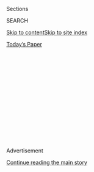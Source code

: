 <div id="app">

<div>

<div>

<div>

<div class="NYTAppHideMasthead css-1q2w90k e1suatyy0">

<div class="section css-ui9rw0 e1suatyy2">

<div class="css-eph4ug er09x8g0">

<div class="css-6n7j50">

</div>

<span class="css-1dv1kvn">Sections</span>

<div class="css-10488qs">

<span class="css-1dv1kvn">SEARCH</span>

</div>

[Skip to content](#site-content)[Skip to site
index](#site-index)

</div>

<div class="css-10698na e1huz5gh0">

</div>

</div>

<div id="masthead-bar-one" class="section hasLinks css-15hmgas e1csuq9d3">

<div class="css-uqyvli e1csuq9d0">

</div>

<div class="css-1uqjmks e1csuq9d1">

</div>

<div class="css-9e9ivx">

[](https://myaccount.nytimes3xbfgragh.onion/auth/login?response_type=cookie&client_id=vi)

</div>

<div class="css-1bvtpon e1csuq9d2">

[Today’s
Paper](https://www.nytimes3xbfgragh.onion/section/todayspaper)

</div>

</div>

</div>

</div>

<div data-aria-hidden="false">

<div id="site-content" data-role="main">

<div>

<div class="css-1aor85t" style="opacity:0.000000001;z-index:-1;visibility:hidden">

<div class="css-1hqnpie">

<div class="css-epjblv">

<span class="css-17xtcya">[Opinion](/section/opinion)</span><span class="css-x15j1o">|</span><span class="css-fwqvlz">There
May Be a Dangerous Shortcut to a Coronavirus
Vaccine</span>

</div>

<div class="css-k008qs">

<div class="css-1iwv8en">

<span class="css-18z7m18"></span>

<div>

</div>

</div>

<span class="css-1n6z4y">https://nyti.ms/2yeAUIT</span>

<div class="css-1705lsu">

<div class="css-4xjgmj">

<div class="css-4skfbu" data-role="toolbar" data-aria-label="Social Media Share buttons, Save button, and Comments Panel with current comment count" data-testid="share-tools">

  - 
  - 
  - 
  - 
    
    <div class="css-6n7j50">
    
    </div>

  - 
  - 

</div>

</div>

</div>

</div>

</div>

</div>

<div class="css-13pd83m">

</div>

<div id="top-wrapper" class="css-1sy8kpn">

<div id="top-slug" class="css-l9onyx">

Advertisement

</div>

[Continue reading the main
story](#after-top)

<div class="ad top-wrapper" style="text-align:center;height:100%;display:block;min-height:250px">

<div id="top" class="place-ad" data-position="top" data-size-key="top">

</div>

</div>

<div id="after-top">

</div>

</div>

<div>

<div class="css-v5btjw etb61u70">

<div class="css-v05ibm etb61u71">

[Opinion](/section/opinion)

</div>

</div>

<div id="sponsor-wrapper" class="css-1hyfx7x">

<div id="sponsor-slug" class="css-19vbshk">

Supported by

</div>

[Continue reading the main
story](#after-sponsor)

<div id="sponsor" class="ad sponsor-wrapper" style="text-align:center;height:100%;display:block">

</div>

<div id="after-sponsor">

</div>

</div>

<div class="css-186x18t">

</div>

<div class="css-1vkm6nb ehdk2mb0">

# There May Be a Dangerous Shortcut to a Coronavirus Vaccine

</div>

Should we take it?

<div class="css-18e8msd">

<div class="css-vp77d3 epjyd6m0">

<div class="css-1p10dcb ey68jwv0" data-aria-hidden="true">

![Spencer
Bokat-Lindell](https://static01.graylady3jvrrxbe.onion/images/2019/08/23/opinion/Bokat-Lindell-headshot/Bokat-Lindell-headshot-thumbLarge.png
"Spencer Bokat-Lindell")

</div>

<div class="css-1baulvz">

By <span class="css-1baulvz last-byline" itemprop="name">Spencer
Bokat-Lindell</span>

<div class="css-8atqhb">

Mr. Bokat-Lindell is a writer in The New York Times Opinion section.

</div>

</div>

</div>

  - April 30,
    2020

  - 
    
    <div class="css-4xjgmj">
    
    <div class="css-pvvomx" data-role="toolbar" data-aria-label="Social Media Share buttons, Save button, and Comments Panel with current comment count" data-testid="share-tools">
    
      - 
      - 
      - 
      - 
        
        <div class="css-6n7j50">
        
        </div>
    
      - 
      - 
    
    </div>
    
    </div>

</div>

<div class="css-79elbk" data-testid="photoviewer-wrapper">

<div class="css-z3e15g" data-testid="photoviewer-wrapper-hidden">

</div>

<div class="css-1a48zt4 ehw59r15" data-testid="photoviewer-children">

![<span class="css-cnj6d5 e1z0qqy90" itemprop="copyrightHolder"><span class="css-1ly73wi e1tej78p0">Credit...</span><span><span>Illustration
by The New York Times; photographs by Getty
Images</span></span></span>](https://static01.graylady3jvrrxbe.onion/images/2020/04/30/opinion/30debatableillo/30debatableillo-articleLarge.jpg?quality=75&auto=webp&disable=upscale)

</div>

</div>

</div>

<div class="section meteredContent css-1r7ky0e" name="articleBody" itemprop="articleBody">

<div class="css-1fanzo5 StoryBodyCompanionColumn">

<div class="css-53u6y8">

*This article is part of the Debatable newsletter. You can* [*sign up
here*](https://www.nytimes3xbfgragh.onion/newsletters/debatable) *to
receive it Tuesdays and Thursdays.*

Scientists at Oxford University’s Jenner Institute raised hopes this
week when they announced plans to expand testing for a potential
[coronavirus
vaccine](https://www.nytimes3xbfgragh.onion/2020/05/20/health/coronavirus-vaccines.html)
that if proven effective could be ready for emergency use [as soon as
September](https://www.nytimes3xbfgragh.onion/2020/04/27/world/europe/coronavirus-vaccine-update-oxford.html).
But as my colleague Stuart Thompson
[explains](https://www.nytimes3xbfgragh.onion/interactive/2020/04/30/opinion/coronavirus-covid-vaccine.html),
that’s an enormous if: Most vaccines take a decade or longer to make,
and none has ever been developed in less than four years.

Cutting that record down to 12 or even 18 months would already require
moving at “pandemic speed.” But last week, [35 members of
Congress](https://foster.house.gov/sites/foster.house.gov/files/2020.04.20_Ltr%20to%20HHS%20%20FDA%20on%20Rapid%20Vaccine%20Deployment%20for%20COVID-19%20-%20Signed.pdf)
proposed an extraordinary practice that some scientists think could
compress the timeline even further: deliberately infecting volunteers.
Here’s what people are saying about the idea, known as human challenge.

</div>

</div>

<div>

</div>

<div class="css-1fanzo5 StoryBodyCompanionColumn">

<div class="css-53u6y8">

## Why would we intentionally infect people?

As it happens, the Jenner Institute is named for [Edward
Jenner,](https://www.jenner.ac.uk/about/edward-jenner) who invented the
world’s first vaccine by doing just this. In 1796, more than a century
before anyone even knew what a virus was, Mr. Jenner suspected that
cowpox, a mild disease that milkmaids sometimes contracted, might confer
immunity against the far more deadly smallpox. To test his theory, he
inoculated an 8-year-old boy with the first virus (courtesy of a
Gloucester cow named Blossom) and then deliberately infected — or
“challenged” — him with the second.

</div>

</div>

<div class="css-1fanzo5 StoryBodyCompanionColumn">

<div class="css-53u6y8">

Mr. Jenner’s theory proved correct — “vaccine” derives from “vacca*,”*
the Latin word for cow — but his method has always been [ethically
fraught](https://theconversation.com/judging-jenner-was-his-smallpox-experiment-really-unethical-54362).
Today, human-challenge studies are subject to strict oversight and
authorized only for diseases that have treatments, like malaria or the
flu. Any potential vaccine now also has to undergo three phases of
clinical trials. Efficacy is tested in the third phase, where instead of
being deliberately infected, participants simply go about their daily
lives and researchers see whether those who received the vaccine prove
less likely to contract the disease than those who received a placebo.

**But the pandemic has raised two concerns with the process:**

  - Right now, most people are trying *not* to get sick: The Jenner
    Institute’s director has said that if the infection rate continues
    to slow in Britain, researchers may not be able to determine whether
    the vaccine works.

  - Trials take time: The first phase typically takes months, and the
    second two take years.

**As a result, some experts have called for replacing conventional Phase
III testing with human-challenge trials.** In The Journal of Infectious
Diseases last month, the bioethicist Nir Eyal and the epidemiologists
Marc Lipsitch and Peter Smith
[argued](https://academic.oup.com/jid/advance-article/doi/10.1093/infdis/jiaa152/5814216#201727802)
that the idea, while risky, could shave months off the process. “Every
week that vaccine rollout is delayed will be accompanied by many
thousands of deaths globally,” they wrote. “If the use of human
challenge helped to make the vaccine available before the epidemic has
completely passed, the savings in human lives could be in the thousands
or conceivably millions.”

<div class="css-1q1hscp">

<div class="css-1xk4eoy">

<div id="DB">

</div>

</div>

</div>

## How would it work?

In the authors’ proposed design, the study would rely entirely on young,
healthy volunteers who fully understand the risks of participating. (To
the authors, “young” might mean 20 to 45; to others, [18
to 30](https://www.sciencemag.org/news/2020/03/speed-coronavirus-vaccine-testing-deliberately-infecting-volunteers-not-so-fast-some#)
or [even 18
to 25](https://www.vox.com/future-perfect/2020/4/9/21209593/coronavirus-vaccine-human-trials-explained).)
Conventional Phase III trials typically require thousands of volunteers,
but a human-challenge trial might need only 100. All participants would
remain isolated in comfortable state-of-the-art facilities, with access
to “excellent” health care.

</div>

</div>

<div class="css-1fanzo5 StoryBodyCompanionColumn">

<div class="css-53u6y8">

## Who in the world would volunteer to get infected?

**Actually, a lot of people,** according to Josh Morrison and Sophie
Rose, the co-founders of an organization called
[1DaySooner](https://1daysooner.org/), which has gathered signatures
from over 8,000 potential volunteers. In The Washington Post, Mr.
Morrison and Ms. Rose
[argue](https://www.washingtonpost.com/outlook/2020/04/27/vaccine-infection-volunteer-coronavirus/)
that the idea is not as radical as it sounds:
[According](https://www.thelancet.com/journals/laninf/article/PIIS1473-3099\(20\)30243-7/fulltext)
to one study, the coronavirus’s fatality rate for 20- to 29-year-olds in
China was 3 in 10,000 — the same as that of [kidney
donation](https://www.ncbi.nlm.nih.gov/pubmed/22732041) surgery and
roughly twice that of
[childbirth](https://www.cdc.gov/reproductivehealth/maternal-mortality/pregnancy-mortality-surveillance-system.htm)in
the United States.

“We and many others are willing to take on what we see as an acceptable
individual risk to serve the public and the people we care about,” they
write. “As willing and well-informed volunteers, whose autonomy ought to
be respected, we feel challenge trials are justified if they mean a
vaccine arrives even one day sooner.”

## Would it be ethical?

**We already allow people to risk their lives for the collective good,**
Dr. Lipsitch, Dr. Eyal and Dr. Smith say. Firefighters, for example, are
routinely called upon to rush into burning buildings. (And today, of
course, delivery drivers and grocery clerks are being asked to accept a
level of risk they did not sign up for.) The question, then, is whether
the study’s potential cost would be low enough to warrant its potential
benefit. Besides recruiting only healthy, young volunteers and
guaranteeing them the best care, the authors delineate four ways in
which the study would minimize net risk:

  - The vaccine may protect some of those who receive it.

  - Absent an effective vaccine, a high proportion of the general
    population is likely to get Covid-19, so some volunteers may simply
    be pushing their illnesses forward.

  - Only people who already have an especially high risk of exposure
    would be recruited (e.g., New Yorkers).

  - Volunteers would get priority for any treatments that may become
    available.

**But many researchers and bioethicists balk at the idea of coronavirus
human-challenge trials,** Jon Cohen
[writes](https://www.sciencemag.org/news/2020/03/speed-coronavirus-vaccine-testing-deliberately-infecting-volunteers-not-so-fast-some#)
in Science magazine. For one thing, the risks are hard to gauge, since
the virus is so new that we don’t know how often people get seriously
ill or what its long-term complications are. “Where you’re going to give
somebody a virus on purpose, you really want to understand the disease
so that you know that what you’re doing is a reasonable risk,” Matthew
Memoli, an immunologist who stages human-challenge studies of influenza,
told Mr. Cohen.

**There are also thorny ethical questions beyond risks and benefits,**
according to Seema Shah, a medical ethics professor at Northwestern
University. “Justice considerations also matter, such as whether the
risks are fairly distributed,” [she
told](https://www.vox.com/future-perfect/2020/4/9/21209593/coronavirus-vaccine-human-trials-explained)Vox.
“There are also other criteria: community engagement, fair selection of
participants, robust informed consent, and payment that compensates for
time and inconveniences.” And there lies another point of contention:
Dr. Eyal [advises](https://www.nature.com/articles/d41586-020-00927-3)
against using high payments, which he says could take advantage of the
poor.

## Would it be worth it?

**It’s possible that human-challenge trials wouldn’t actually speed up
the process,** according to Myrone Levine, a vaccine researcher at the
University of Maryland who has conducted challenge trials since the
1970s. Infections are still climbing rapidly in many places, so
conventional trials could reveal a vaccine’s efficacy on the same
timeline. “I cannot imagine that this would be ethical and would really
speed up what we have to do,” Dr. Levine told Mr. Cohen.

**The benefit would also hinge on getting a lot of administrative ducks
in a row,** Dr. Shah said. For example, researchers would need to
coordinate globally to ensure consistency across trials and to ascertain
whether the Food and Drug Administration would even accept the results.
And as Dr. Lipsitch, Dr. Eyal and Dr. Smith acknowledged, even if all
goes well, more studies might be needed to prove the vaccine is safe and
effective for older populations.

“We’re all looking for a Hail Mary, and it’s easy to see challenge
studies as exciting and having a lot of promise,” Dr. Shah said. “But a
lot of things need to fall into place to achieve that promise.”

</div>

</div>

<div class="css-1fanzo5 StoryBodyCompanionColumn">

<div class="css-53u6y8">

*Do you have a point of view we missed? Email us at*
[*debatable@NYTimes.com*](mailto:debatable@NYTimes.com)*. Please note
your name, age and location in your response, which may be included in
the next newsletter.*

-----

### <span>MORE PERSPECTIVES ON HUMAN-CHALLENGE TRIALS</span>

[“People Are Willing to Risk Their Lives for a COVID Vaccine. Should We
Let
Them?”](https://www.vice.com/en_us/article/5dm7na/why-intentionally-infecting-people-with-coronavirus-could-be-worth-it)
*\[Vice\]*

[“New idea to speed up coronavirus vaccine research is bold but
dangerous”](https://nypost.com/2020/04/27/new-idea-to-speed-up-coronavirus-vaccine-research-is-bold-but-dangerous/)
*\[New York Post\]*

[“A coronavirus challenge trial is an ethical
imperative”](https://www.theatlantic.com/ideas/archive/2020/04/challenge-trial-ethical-imperative/610309/)
*\[The Atlantic\]*

-----

### <span>WHAT YOU’RE SAYING</span>

*Here’s what readers had to say about the last edition:* [*Biden’s
vice-presidential
pick*](https://www.nytimes3xbfgragh.onion/2020/04/28/opinion/biden-vice-president.html)

John C. Kornblum, a former U.S. ambassador to Germany, from Berlin:
“What about Val Demings, representative from Florida? She is
experienced, well spoken and did very well during impeachment hearings.
Demographically, who could be against a black, female former police
chief from FLORIDA.” (Tom Coleman, a former Republican congressman, also
wrote in to recommend Ms. Demings.)

Alma from New Mexico: “You did not mention Michelle Lujan Grisham,
governor of New Mexico and former chair of the congressional Hispanic
caucus. She has received national accolades for her handling of
Covid-19. She is popular with both progressives and moderates.”

Bruce from Hong Kong: “I can’t understand why no one is mentioning Susan
Rice, who should be the front-runner. Highly intelligent and effective
and demographically appropriate, Rice would be the perfect foil for
Biden.”

Deb from Minnesota: “What prior experience did Trump have to qualify
him?”

</div>

</div>

</div>

<div>

</div>

<div>

</div>

<div>

</div>

<div>

<div id="bottom-wrapper" class="css-1ede5it">

<div id="bottom-slug" class="css-l9onyx">

Advertisement

</div>

[Continue reading the main
story](#after-bottom)

<div id="bottom" class="ad bottom-wrapper" style="text-align:center;height:100%;display:block;min-height:90px">

</div>

<div id="after-bottom">

</div>

</div>

</div>

</div>

</div>

## Site Index

<div>

</div>

## Site Information Navigation

  - [© <span>2020</span> <span>The New York Times
    Company</span>](https://help.nytimes3xbfgragh.onion/hc/en-us/articles/115014792127-Copyright-notice)

<!-- end list -->

  - [NYTCo](https://www.nytco.com/)
  - [Contact
    Us](https://help.nytimes3xbfgragh.onion/hc/en-us/articles/115015385887-Contact-Us)
  - [Work with us](https://www.nytco.com/careers/)
  - [Advertise](https://nytmediakit.com/)
  - [T Brand Studio](http://www.tbrandstudio.com/)
  - [Your Ad
    Choices](https://www.nytimes3xbfgragh.onion/privacy/cookie-policy#how-do-i-manage-trackers)
  - [Privacy](https://www.nytimes3xbfgragh.onion/privacy)
  - [Terms of
    Service](https://help.nytimes3xbfgragh.onion/hc/en-us/articles/115014893428-Terms-of-service)
  - [Terms of
    Sale](https://help.nytimes3xbfgragh.onion/hc/en-us/articles/115014893968-Terms-of-sale)
  - [Site
    Map](https://spiderbites.nytimes3xbfgragh.onion)
  - [Help](https://help.nytimes3xbfgragh.onion/hc/en-us)
  - [Subscriptions](https://www.nytimes3xbfgragh.onion/subscription?campaignId=37WXW)

</div>

</div>

</div>

</div>
